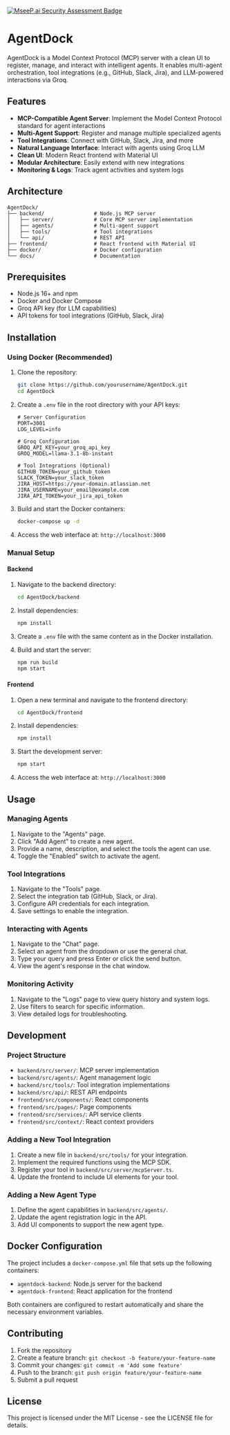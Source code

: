 [![MseeP.ai Security Assessment Badge](https://mseep.net/pr/shariqbaig-agentdock-badge.png)](https://mseep.ai/app/shariqbaig-agentdock)

# AgentDock

AgentDock is a Model Context Protocol (MCP) server with a clean UI to register, manage, and interact with intelligent agents. It enables multi-agent orchestration, tool integrations (e.g., GitHub, Slack, Jira), and LLM-powered interactions via Groq.

## Features

- **MCP-Compatible Agent Server**: Implement the Model Context Protocol standard for agent interactions
- **Multi-Agent Support**: Register and manage multiple specialized agents
- **Tool Integrations**: Connect with GitHub, Slack, Jira, and more
- **Natural Language Interface**: Interact with agents using Groq LLM
- **Clean UI**: Modern React frontend with Material UI
- **Modular Architecture**: Easily extend with new integrations
- **Monitoring & Logs**: Track agent activities and system logs

## Architecture

```
AgentDock/
├── backend/                # Node.js MCP server
│   ├── server/             # Core MCP server implementation
│   ├── agents/             # Multi-agent support
│   ├── tools/              # Tool integrations
│   └── api/                # REST API
├── frontend/               # React frontend with Material UI
├── docker/                 # Docker configuration
└── docs/                   # Documentation
```

## Prerequisites

- Node.js 16+ and npm
- Docker and Docker Compose
- Groq API key (for LLM capabilities)
- API tokens for tool integrations (GitHub, Slack, Jira)

## Installation

### Using Docker (Recommended)

1. Clone the repository:
   ```bash
   git clone https://github.com/yourusername/AgentDock.git
   cd AgentDock
   ```

2. Create a `.env` file in the root directory with your API keys:
   ```
   # Server Configuration
   PORT=3001
   LOG_LEVEL=info
   
   # Groq Configuration
   GROQ_API_KEY=your_groq_api_key
   GROQ_MODEL=llama-3.1-8b-instant
   
   # Tool Integrations (Optional)
   GITHUB_TOKEN=your_github_token
   SLACK_TOKEN=your_slack_token
   JIRA_HOST=https://your-domain.atlassian.net
   JIRA_USERNAME=your_email@example.com
   JIRA_API_TOKEN=your_jira_api_token
   ```

3. Build and start the Docker containers:
   ```bash
   docker-compose up -d
   ```

4. Access the web interface at: `http://localhost:3000`

### Manual Setup

#### Backend

1. Navigate to the backend directory:
   ```bash
   cd AgentDock/backend
   ```

2. Install dependencies:
   ```bash
   npm install
   ```

3. Create a `.env` file with the same content as in the Docker installation.

4. Build and start the server:
   ```bash
   npm run build
   npm start
   ```

#### Frontend

1. Open a new terminal and navigate to the frontend directory:
   ```bash
   cd AgentDock/frontend
   ```

2. Install dependencies:
   ```bash
   npm install
   ```

3. Start the development server:
   ```bash
   npm start
   ```

4. Access the web interface at: `http://localhost:3000`

## Usage

### Managing Agents

1. Navigate to the "Agents" page.
2. Click "Add Agent" to create a new agent.
3. Provide a name, description, and select the tools the agent can use.
4. Toggle the "Enabled" switch to activate the agent.

### Tool Integrations

1. Navigate to the "Tools" page.
2. Select the integration tab (GitHub, Slack, or Jira).
3. Configure API credentials for each integration.
4. Save settings to enable the integration.

### Interacting with Agents

1. Navigate to the "Chat" page.
2. Select an agent from the dropdown or use the general chat.
3. Type your query and press Enter or click the send button.
4. View the agent's response in the chat window.

### Monitoring Activity

1. Navigate to the "Logs" page to view query history and system logs.
2. Use filters to search for specific information.
3. View detailed logs for troubleshooting.

## Development

### Project Structure

- `backend/src/server/`: MCP server implementation
- `backend/src/agents/`: Agent management logic
- `backend/src/tools/`: Tool integration implementations
- `backend/src/api/`: REST API endpoints
- `frontend/src/components/`: React components
- `frontend/src/pages/`: Page components
- `frontend/src/services/`: API service clients
- `frontend/src/context/`: React context providers

### Adding a New Tool Integration

1. Create a new file in `backend/src/tools/` for your integration.
2. Implement the required functions using the MCP SDK.
3. Register your tool in `backend/src/server/mcpServer.ts`.
4. Update the frontend to include UI elements for your tool.

### Adding a New Agent Type

1. Define the agent capabilities in `backend/src/agents/`.
2. Update the agent registration logic in the API.
3. Add UI components to support the new agent type.

## Docker Configuration

The project includes a `docker-compose.yml` file that sets up the following containers:

- `agentdock-backend`: Node.js server for the backend
- `agentdock-frontend`: React application for the frontend

Both containers are configured to restart automatically and share the necessary environment variables.

## Contributing

1. Fork the repository
2. Create a feature branch: `git checkout -b feature/your-feature-name`
3. Commit your changes: `git commit -m 'Add some feature'`
4. Push to the branch: `git push origin feature/your-feature-name`
5. Submit a pull request

## License

This project is licensed under the MIT License - see the LICENSE file for details.
